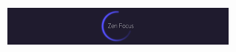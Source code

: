 ![Zen Focus Logo](https://raw.githubusercontent.com/Zen-Focus/Zen-Focus-Web/master/assets/gh-banner.png)
